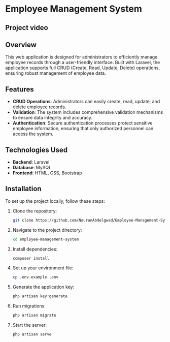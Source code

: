 # Employee Management System

## Project video


## Overview
This web application is designed for administrators to efficiently manage employee records through a user-friendly interface. Built with Laravel, the application supports full CRUD (Create, Read, Update, Delete) operations, ensuring robust management of employee data.

## Features
- **CRUD Operations**: Administrators can easily create, read, update, and delete employee records.
- **Validation**: The system includes comprehensive validation mechanisms to ensure data integrity and accuracy.
- **Authentication**: Secure authentication processes protect sensitive employee information, ensuring that only authorized personnel can access the system.

## Technologies Used
- **Backend**: Laravel
- **Database**: MySQL
- **Frontend**: HTML, CSS, Bootstrap

## Installation
To set up the project locally, follow these steps:

1. Clone the repository:
    ```bash
   git clone https://github.com/NouranAbdelgwad/Employee-Management-System
2. Navigate to the project directory:
    ```bash
    cd employee-management-system
3. Install dependencies:
    ```bash
    composer install
4. Set up your environment file:
    ```bash
    cp .env.example .env
5. Generate the application key:
    ```bash
    php artisan key:generate
5. Run migrations:
    ```bash
    php artisan migrate
6. Start the server:
    ```bash
    php artisan serve


